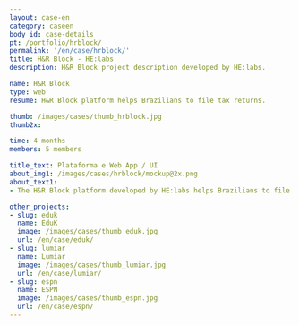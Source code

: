 ```yaml
---
layout: case-en
category: caseen
body_id: case-details
pt: /portfolio/hrblock/
permalink: '/en/case/hrblock/'
title: H&R Block - HE:labs
description: H&R Block project description developed by HE:labs.

name: H&R Block
type: web
resume: H&R Block platform helps Brazilians to file tax returns.

thumb: /images/cases/thumb_hrblock.jpg
thumb2x:

time: 4 months
members: 5 members

title_text: Plataforma e Web App / UI
about_img1: /images/cases/hrblock/mockup@2x.png
about_text1:
- The H&R Block platform developed by HE:labs helps Brazilians to file tax returns in a simpler, quicker and safer way.

other_projects:
- slug: eduk
  name: EduK
  image: /images/cases/thumb_eduk.jpg
  url: /en/case/eduk/
- slug: lumiar
  name: Lumiar
  image: /images/cases/thumb_lumiar.jpg
  url: /en/case/lumiar/
- slug: espn
  name: ESPN
  image: /images/cases/thumb_espn.jpg
  url: /en/case/espn/
---
```

